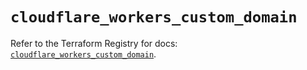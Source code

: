 # `cloudflare_workers_custom_domain`

Refer to the Terraform Registry for docs: [`cloudflare_workers_custom_domain`](https://registry.terraform.io/providers/cloudflare/cloudflare/5.11.0/docs/resources/workers_custom_domain).
